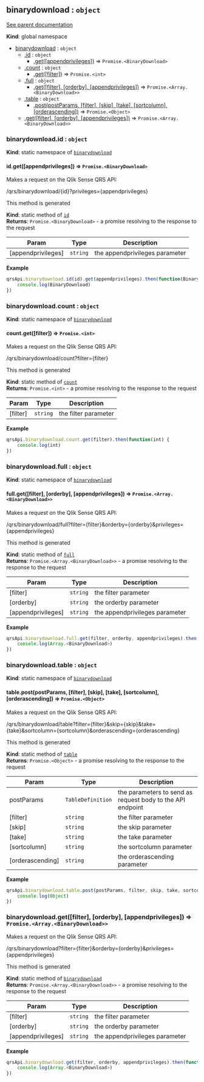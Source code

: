 <a name="binarydownload"></a>
## binarydownload : <code>object</code>
[See parent documentation](qrs.md)

**Kind**: global namespace  

* [binarydownload](#binarydownload) : <code>object</code>
  * [.id](#binarydownload.id) : <code>object</code>
    * [.get([appendprivileges])](#binarydownload.id.get) ⇒ <code>Promise.&lt;BinaryDownload&gt;</code>
  * [.count](#binarydownload.count) : <code>object</code>
    * [.get([filter])](#binarydownload.count.get) ⇒ <code>Promise.&lt;int&gt;</code>
  * [.full](#binarydownload.full) : <code>object</code>
    * [.get([filter], [orderby], [appendprivileges])](#binarydownload.full.get) ⇒ <code>Promise.&lt;Array.&lt;BinaryDownload&gt;&gt;</code>
  * [.table](#binarydownload.table) : <code>object</code>
    * [.post(postParams, [filter], [skip], [take], [sortcolumn], [orderascending])](#binarydownload.table.post) ⇒ <code>Promise.&lt;Object&gt;</code>
  * [.get([filter], [orderby], [appendprivileges])](#binarydownload.get) ⇒ <code>Promise.&lt;Array.&lt;BinaryDownload&gt;&gt;</code>

<a name="binarydownload.id"></a>
### binarydownload.id : <code>object</code>
**Kind**: static namespace of <code>[binarydownload](#binarydownload)</code>  
<a name="binarydownload.id.get"></a>
#### id.get([appendprivileges]) ⇒ <code>Promise.&lt;BinaryDownload&gt;</code>
Makes a request on the Qlik Sense QRS API:

/qrs/binarydownload/{id}?privileges={appendprivileges}

This method is generated

**Kind**: static method of <code>[id](#binarydownload.id)</code>  
**Returns**: <code>Promise.&lt;BinaryDownload&gt;</code> - a promise resolving to the response to the request  

| Param | Type | Description |
| --- | --- | --- |
| [appendprivileges] | <code>string</code> | the appendprivileges parameter |

**Example**  
```javascript
qrsApi.binarydownload.id(id).get(appendprivileges).then(function(BinaryDownload) {
	console.log(BinaryDownload)
})
```
<a name="binarydownload.count"></a>
### binarydownload.count : <code>object</code>
**Kind**: static namespace of <code>[binarydownload](#binarydownload)</code>  
<a name="binarydownload.count.get"></a>
#### count.get([filter]) ⇒ <code>Promise.&lt;int&gt;</code>
Makes a request on the Qlik Sense QRS API:

/qrs/binarydownload/count?filter={filter}

This method is generated

**Kind**: static method of <code>[count](#binarydownload.count)</code>  
**Returns**: <code>Promise.&lt;int&gt;</code> - a promise resolving to the response to the request  

| Param | Type | Description |
| --- | --- | --- |
| [filter] | <code>string</code> | the filter parameter |

**Example**  
```javascript
qrsApi.binarydownload.count.get(filter).then(function(int) {
	console.log(int)
})
```
<a name="binarydownload.full"></a>
### binarydownload.full : <code>object</code>
**Kind**: static namespace of <code>[binarydownload](#binarydownload)</code>  
<a name="binarydownload.full.get"></a>
#### full.get([filter], [orderby], [appendprivileges]) ⇒ <code>Promise.&lt;Array.&lt;BinaryDownload&gt;&gt;</code>
Makes a request on the Qlik Sense QRS API:

/qrs/binarydownload/full?filter={filter}&orderby={orderby}&privileges={appendprivileges}

This method is generated

**Kind**: static method of <code>[full](#binarydownload.full)</code>  
**Returns**: <code>Promise.&lt;Array.&lt;BinaryDownload&gt;&gt;</code> - a promise resolving to the response to the request  

| Param | Type | Description |
| --- | --- | --- |
| [filter] | <code>string</code> | the filter parameter |
| [orderby] | <code>string</code> | the orderby parameter |
| [appendprivileges] | <code>string</code> | the appendprivileges parameter |

**Example**  
```javascript
qrsApi.binarydownload.full.get(filter, orderby, appendprivileges).then(function(Array.<BinaryDownload>) {
	console.log(Array.<BinaryDownload>)
})
```
<a name="binarydownload.table"></a>
### binarydownload.table : <code>object</code>
**Kind**: static namespace of <code>[binarydownload](#binarydownload)</code>  
<a name="binarydownload.table.post"></a>
#### table.post(postParams, [filter], [skip], [take], [sortcolumn], [orderascending]) ⇒ <code>Promise.&lt;Object&gt;</code>
Makes a request on the Qlik Sense QRS API:

/qrs/binarydownload/table?filter={filter}&skip={skip}&take={take}&sortcolumn={sortcolumn}&orderascending={orderascending}

This method is generated

**Kind**: static method of <code>[table](#binarydownload.table)</code>  
**Returns**: <code>Promise.&lt;Object&gt;</code> - a promise resolving to the response to the request  

| Param | Type | Description |
| --- | --- | --- |
| postParams | <code>TableDefinition</code> | the parameters to send as request body to the API endpoint |
| [filter] | <code>string</code> | the filter parameter |
| [skip] | <code>string</code> | the skip parameter |
| [take] | <code>string</code> | the take parameter |
| [sortcolumn] | <code>string</code> | the sortcolumn parameter |
| [orderascending] | <code>string</code> | the orderascending parameter |

**Example**  
```javascript
qrsApi.binarydownload.table.post(postParams, filter, skip, take, sortcolumn, orderascending).then(function(Object) {
	console.log(Object)
})
```
<a name="binarydownload.get"></a>
### binarydownload.get([filter], [orderby], [appendprivileges]) ⇒ <code>Promise.&lt;Array.&lt;BinaryDownload&gt;&gt;</code>
Makes a request on the Qlik Sense QRS API:

/qrs/binarydownload?filter={filter}&orderby={orderby}&privileges={appendprivileges}

This method is generated

**Kind**: static method of <code>[binarydownload](#binarydownload)</code>  
**Returns**: <code>Promise.&lt;Array.&lt;BinaryDownload&gt;&gt;</code> - a promise resolving to the response to the request  

| Param | Type | Description |
| --- | --- | --- |
| [filter] | <code>string</code> | the filter parameter |
| [orderby] | <code>string</code> | the orderby parameter |
| [appendprivileges] | <code>string</code> | the appendprivileges parameter |

**Example**  
```javascript
qrsApi.binarydownload.get(filter, orderby, appendprivileges).then(function(Array.<BinaryDownload>) {
	console.log(Array.<BinaryDownload>)
})
```
